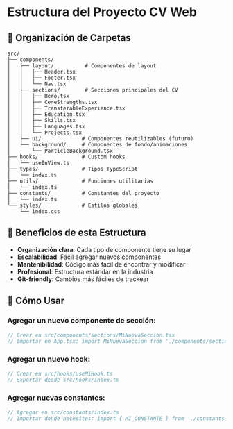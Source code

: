 # Estructura del Proyecto CV Web

## 📁 Organización de Carpetas

```
src/
├── components/
│   ├── layout/          # Componentes de layout
│   │   ├── Header.tsx
│   │   ├── Footer.tsx
│   │   └── Nav.tsx
│   ├── sections/        # Secciones principales del CV
│   │   ├── Hero.tsx
│   │   ├── CoreStrengths.tsx
│   │   ├── TransferableExperience.tsx
│   │   ├── Education.tsx
│   │   ├── Skills.tsx
│   │   ├── Languages.tsx
│   │   └── Projects.tsx
│   ├── ui/             # Componentes reutilizables (futuro)
│   └── background/     # Componentes de fondo/animaciones
│       └── ParticleBackground.tsx
├── hooks/              # Custom hooks
│   └── useInView.ts
├── types/              # Tipos TypeScript
│   └── index.ts
├── utils/              # Funciones utilitarias
│   └── index.ts
├── constants/          # Constantes del proyecto
│   └── index.ts
└── styles/             # Estilos globales
    └── index.css
```

## 🎯 Beneficios de esta Estructura

- **Organización clara**: Cada tipo de componente tiene su lugar
- **Escalabilidad**: Fácil agregar nuevos componentes
- **Mantenibilidad**: Código más fácil de encontrar y modificar
- **Profesional**: Estructura estándar en la industria
- **Git-friendly**: Cambios más fáciles de trackear

## 🚀 Cómo Usar

### Agregar un nuevo componente de sección:
```typescript
// Crear en src/components/sections/MiNuevaSeccion.tsx
// Importar en App.tsx: import MiNuevaSeccion from './components/sections/MiNuevaSeccion'
```

### Agregar un nuevo hook:
```typescript
// Crear en src/hooks/useMiHook.ts
// Exportar desde src/hooks/index.ts
```

### Agregar nuevas constantes:
```typescript
// Agregar en src/constants/index.ts
// Importar donde necesites: import { MI_CONSTANTE } from './constants'
```
